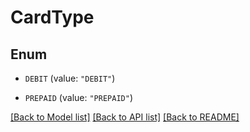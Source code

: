 # CardType

## Enum


* `DEBIT` (value: `"DEBIT"`)

* `PREPAID` (value: `"PREPAID"`)


[[Back to Model list]](../README.md#documentation-for-models) [[Back to API list]](../README.md#documentation-for-api-endpoints) [[Back to README]](../README.md)


